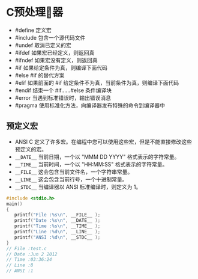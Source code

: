 # C预处理器

- #define	定义宏
- #include	包含一个源代码文件
- #undef	取消已定义的宏
- #ifdef	如果宏已经定义，则返回真
- #ifndef	如果宏没有定义，则返回真
- #if	如果给定条件为真，则编译下面代码
- #else	#if 的替代方案
- #elif	如果前面的 #if 给定条件不为真，当前条件为真，则编译下面代码
- #endif	结束一个 #if……#else 条件编译块
- #error	当遇到标准错误时，输出错误消息
- #pragma	使用标准化方法，向编译器发布特殊的命令到编译器中

## 预定义宏

- ANSI C 定义了许多宏。在编程中您可以使用这些宏，但是不能直接修改这些预定义的宏。
- `__DATE__`	当前日期，一个以 "MMM DD YYYY" 格式表示的字符常量。
- `__TIME__`	当前时间，一个以 "HH:MM:SS" 格式表示的字符常量。
- `__FILE__`	这会包含当前文件名，一个字符串常量。
- `__LINE__`	这会包含当前行号，一个十进制常量。
- `__STDC__`	当编译器以 ANSI 标准编译时，则定义为 1。

```c
#include <stdio.h>
main()
{
   printf("File :%s\n", __FILE__ );
   printf("Date :%s\n", __DATE__ );
   printf("Time :%s\n", __TIME__ );
   printf("Line :%d\n", __LINE__ );
   printf("ANSI :%d\n", __STDC__ );
}
// File :test.c
// Date :Jun 2 2012
// Time :03:36:24
// Line :8
// ANSI :1
```